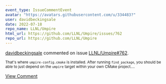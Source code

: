 ```yaml
---
event_type: IssueCommentEvent
avatar: "https://avatars.githubusercontent.com/u/334483?"
user: davidbeckingsale
date: 2022-07-18
repo_name: LLNL/Umpire
html_url: https://github.com/LLNL/Umpire/issues/762
repo_url: https://github.com/LLNL/Umpire
---
```


<a href='https://github.com/davidbeckingsale' target='_blank'>davidbeckingsale</a> commented on issue <a href='https://github.com/LLNL/Umpire/issues/762' target='_blank'>LLNL/Umpire#762</a>.

<small>That's where `umpire-config.cmake` is installed. After running `find_package`, you should be able to just depend on the `umpire` target within your own CMake project....</small>

<a href='https://github.com/LLNL/Umpire/issues/762' target='_blank'>View Comment</a>